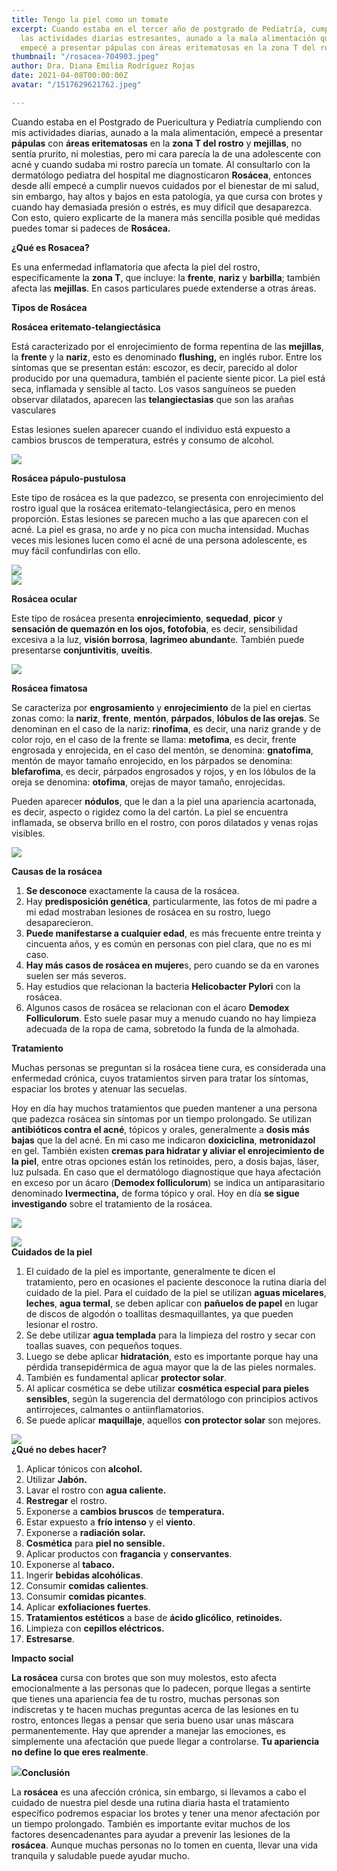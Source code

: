 ```yaml
---
title: Tengo la piel como un tomate
excerpt: Cuando estaba en el tercer año de postgrado de Pediatría, cumpliendo con
  las actividades diarias estresantes, aunado a la mala alimentación que era a destiempo,
  empecé a presentar pápulas con áreas eritematosas en la zona T del rostro.
thumbnail: "/rosacea-704903.jpeg"
author: Dra. Diana Emilia Rodríguez Rojas
date: 2021-04-08T00:00:00Z
avatar: "/1517629621762.jpeg"

---
```

Cuando estaba en el Postgrado de Puericultura y Pediatría cumpliendo con mis actividades diarias, aunado a la mala alimentación, empecé a presentar **pápulas** con **áreas eritematosas** en la **zona T del rostro** y **mejillas**, no sentía prurito, ni molestias, pero mi cara parecía la de una adolescente con acné y cuando sudaba mi rostro parecía un tomate. Al consultarlo con la dermatólogo pediatra del hospital me diagnosticaron **Rosácea**, entonces desde allí empecé a cumplir nuevos cuidados por el bienestar de mi salud, sin embargo, hay altos y bajos en esta patología, ya que cursa con brotes y cuando hay demasiada presión o estrés, es muy difícil que desaparezca. Con esto, quiero explicarte de la manera más sencilla posible qué medidas puedes tomar si padeces de **Rosácea.**

**¿Qué es Rosacea?**

Es una enfermedad inflamatoria que afecta la piel del rostro, específicamente la **zona T**, que incluye: la **frente**, **nariz** y **barbilla**; también afecta las **mejillas**. En casos particulares puede extenderse a otras áreas.

**Tipos de Rosácea**

**Rosácea eritemato-telangiectásica**

Está caracterizado por el enrojecimiento de forma repentina de las **mejillas**, la **frente** y la **nariz**, esto es denominado **flushing,** en inglés rubor. Entre los síntomas que se presentan están: escozor, es decir, parecido al dolor producido por una quemadura, también el paciente siente picor. La piel está seca, inflamada y sensible al tacto. Los vasos sanguíneos se pueden observar dilatados, aparecen las **telangiectasias** que son las arañas vasculares

Estas lesiones suelen aparecer cuando el individuo está expuesto a cambios bruscos de temperatura, estrés y consumo de alcohol.

![](/captura-de-pantalla-2021-04-08-a-la-s-5-00-11-p-m.png)

**Rosácea pápulo-pustulosa**

Este tipo de rosácea es la que padezco, se presenta con enrojecimiento del rostro igual que la rosácea eritemato-telangiectásica, pero en menos proporción. Estas lesiones se parecen mucho a las que aparecen con el acné. La piel es grasa, no arde y no pica con mucha intensidad. Muchas veces mis lesiones lucen como el acné de una persona adolescente, es muy fácil confundirlas con ello.

![](/54f8220f-ad0e-4a57-83a1-321b1651d59c-1.jpg)  
![](/captura-de-pantalla-2021-04-08-a-la-s-5-16-50-p-m.png)

**Rosácea ocular**

Este tipo de rosácea presenta **enrojecimiento**, **sequedad**, **picor** y **sensación de quemazón en los ojos, fotofobia**, es decir, sensibilidad excesiva a la luz, **visión borrosa**, **lagrimeo abundant**e. También puede presentarse **conjuntivitis**, **uveítis**.

![](/remedios-caseros-para-la-rosacea-ocular-salud180.jpeg)

**Rosácea fimatosa**

Se caracteriza por **engrosamiento** y **enrojecimiento** de la piel en ciertas zonas como: la **nariz**, **frente**, **mentón**, **párpados**, **lóbulos de las orejas**. Se denominan en el caso de la nariz: **rinofima**, es decir, una nariz grande y de color rojo, en el caso de la frente se llama: **metofima**, es decir, frente engrosada y enrojecida, en el caso del mentón, se denomina: **gnatofima**, mentón de mayor tamaño enrojecido, en los párpados se denomina: **blefarofima**, es decir, párpados engrosados y rojos, y en los lóbulos de la oreja se denomina: **otofima**, orejas de mayor tamaño, enrojecidas.

Pueden aparecer **nódulos**, que le dan a la piel una apariencia acartonada, es decir, aspecto o rigidez como la del cartón. La piel se encuentra inflamada, se observa brillo en el rostro, con poros dilatados y venas rojas visibles.

![](/captura-de-pantalla-2021-04-08-a-la-s-5-25-22-p-m.png)

**Causas de la rosácea**

1. **Se desconoce** exactamente la causa de la rosácea.
2. Hay **predisposición genética**, particularmente, las fotos de mi padre a mi edad mostraban lesiones de rosácea en su rostro, luego desaparecieron.
3. **Puede manifestarse a cualquier edad**, es más frecuente entre treinta y cincuenta años, y es común en personas con piel clara, que no es mi caso.
4. **Hay más casos de rosácea en mujere**s, pero cuando se da en varones suelen ser más severos.
5. Hay estudios que relacionan la bacteria **Helicobacter Pylori** con la rosácea.
6. Algunos casos de rosácea se relacionan con el ácaro **Demodex Folliculorum**. Esto suele pasar muy a menudo cuando no hay limpieza adecuada de la ropa de cama, sobretodo la funda de la almohada.

**Tratamiento**

Muchas personas se preguntan si la rosácea tiene cura, es considerada una enfermedad crónica, cuyos tratamientos sirven para tratar los síntomas, espaciar los brotes y atenuar las secuelas.

Hoy en día hay muchos tratamientos que pueden mantener a una persona que padezca rosácea sin síntomas por un tiempo prolongado. Se utilizan **antibióticos contra el acné**, tópicos y orales, generalmente a **dosis más bajas** que la del acné. En mi caso me indicaron **doxiciclina**, **metronidazol** en gel. También existen **cremas para hidratar y aliviar el enrojecimiento de la piel**, entre otras opciones están los retinoides, pero, a dosis bajas, láser, luz pulsada. En caso que el dermatólogo diagnostique que haya afectación en exceso por un ácaro (**Demodex folliculorum**) se indica un antiparasitario denominado **Ivermectina,** de forma tópico y oral. Hoy en día **se sigue investigando** sobre el tratamiento de la rosácea.

![](/diana-1-1.jpg)

![](/cpst0sbweaaxic7.jpeg)  
**Cuidados de la piel**

1. El cuidado de la piel es importante, generalmente te dicen el tratamiento, pero en ocasiones el paciente desconoce la rutina diaria del cuidado de la piel. Para el cuidado de la piel se utilizan **aguas micelares**, **leches**, **agua termal**, se deben aplicar con **pañuelos de papel** en lugar de discos de algodón o toallitas desmaquillantes, ya que pueden lesionar el rostro.
2. Se debe utilizar **agua templada** para la limpieza del rostro y secar con toallas suaves, con pequeños toques.
3. Luego se debe aplicar **hidratación**, esto es importante porque hay una pérdida transepidérmica de agua mayor que la de las pieles normales.
4. También es fundamental aplicar **protector solar**.
5. Al aplicar cosmética se debe utilizar **cosmética especial para pieles sensibles**, según la sugerencia del dermatólogo con principios activos antirrojeces, calmantes o antiinflamatorios.
6. Se puede aplicar **maquillaje**, aquellos **con protector solar** son mejores.

![](/kevin-laminto-ll1va5sus6g-unsplash-1.jpg)  
**¿Qué no debes hacer?**

 1. Aplicar tónicos con **alcohol.**
 2. Utilizar **Jabón.**
 3. Lavar el rostro con **agua caliente.**
 4. **Restregar** el rostro.
 5. Exponerse a **cambios bruscos** de **temperatura.**
 6. Estar expuesto a **frío intenso** y el **viento**.
 7. Exponerse a **radiación solar.**
 8. **Cosmética** para **piel no sensible.**
 9. Aplicar productos con **fragancia** y **conservantes**.
10. Exponerse al **tabaco.**
11. Ingerir **bebidas alcohólicas**.
12. Consumir **comidas calientes**.
13. Consumir **comidas picantes**.
14. Aplicar **exfoliaciones fuertes**.
15. **Tratamientos estéticos** a base de **ácido glicólico**, **retinoides.**
16. Limpieza con **cepillos eléctricos.**
17. **Estresarse**.

**Impacto social**

**La rosácea** cursa con brotes que son muy molestos, esto afecta emocionalmente a las personas que lo padecen, porque llegas a sentirte que tienes una apariencia fea de tu rostro, muchas personas son indiscretas y te hacen muchas preguntas acerca de las lesiones en tu rostro, entonces llegas a pensar que seria bueno usar unas máscara permanentemente. Hay que aprender a manejar las emociones, es simplemente una afectación que puede llegar a controlarse. **Tu apariencia no define lo que eres realmente**.

![](/fernand-de-canne-kio8vk-dgpq-unsplash-1.jpg)**Conclusión**

La **rosácea** es una afección crónica, sin embargo, si llevamos a cabo el cuidado de nuestra piel desde una rutina diaria hasta el tratamiento específico podremos espaciar los brotes y tener una menor afectación por un tiempo prolongado. También es importante evitar muchos de los factores desencadenantes para ayudar a prevenir las lesiones de la **rosácea**. Aunque muchas personas no lo tomen en cuenta, llevar una vida tranquila y saludable puede ayudar mucho.